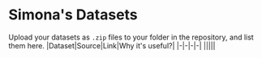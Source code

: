 # Simona's Datasets
Upload your datasets as `.zip` files to your folder in the repository, and list them here.
|Dataset|Source|Link|Why it's useful?|
|-|-|-|-|
|||||